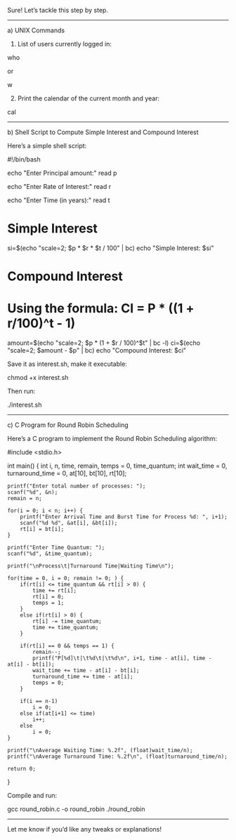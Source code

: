 Sure! Let’s tackle this step by step.


---

a) UNIX Commands

1. List of users currently logged in:

who

or

w


2. Print the calendar of the current month and year:

cal




---

b) Shell Script to Compute Simple Interest and Compound Interest

Here’s a simple shell script:

#!/bin/bash

echo "Enter Principal amount:"
read p

echo "Enter Rate of Interest:"
read r

echo "Enter Time (in years):"
read t

# Simple Interest
si=$(echo "scale=2; $p * $r * $t / 100" | bc)
echo "Simple Interest: $si"

# Compound Interest
# Using the formula: CI = P * ((1 + r/100)^t - 1)
amount=$(echo "scale=2; $p * (1 + $r / 100)^$t" | bc -l)
ci=$(echo "scale=2; $amount - $p" | bc)
echo "Compound Interest: $ci"

Save it as interest.sh, make it executable:

chmod +x interest.sh

Then run:

./interest.sh


---

c) C Program for Round Robin Scheduling

Here’s a C program to implement the Round Robin Scheduling algorithm:

#include <stdio.h>

int main() {
    int i, n, time, remain, temps = 0, time_quantum;
    int wait_time = 0, turnaround_time = 0, at[10], bt[10], rt[10];
    
    printf("Enter total number of processes: ");
    scanf("%d", &n);
    remain = n;
    
    for(i = 0; i < n; i++) {
        printf("Enter Arrival Time and Burst Time for Process %d: ", i+1);
        scanf("%d %d", &at[i], &bt[i]);
        rt[i] = bt[i];
    }
    
    printf("Enter Time Quantum: ");
    scanf("%d", &time_quantum);
    
    printf("\nProcess\t|Turnaround Time|Waiting Time\n");
    
    for(time = 0, i = 0; remain != 0; ) {
        if(rt[i] <= time_quantum && rt[i] > 0) {
            time += rt[i];
            rt[i] = 0;
            temps = 1;
        }
        else if(rt[i] > 0) {
            rt[i] -= time_quantum;
            time += time_quantum;
        }
        
        if(rt[i] == 0 && temps == 1) {
            remain--;
            printf("P[%d]\t|\t%d\t|\t%d\n", i+1, time - at[i], time - at[i] - bt[i]);
            wait_time += time - at[i] - bt[i];
            turnaround_time += time - at[i];
            temps = 0;
        }
        
        if(i == n-1)
            i = 0;
        else if(at[i+1] <= time)
            i++;
        else
            i = 0;
    }
    
    printf("\nAverage Waiting Time: %.2f", (float)wait_time/n);
    printf("\nAverage Turnaround Time: %.2f\n", (float)turnaround_time/n);
    
    return 0;
}

Compile and run:

gcc round_robin.c -o round_robin
./round_robin


---

Let me know if you’d like any tweaks or explanations!


